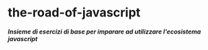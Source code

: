 # the-road-of-javascript

***Insieme di esercizi di base per imparare ad utilizzare l'ecosistema javascript***

